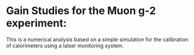 # Gain Studies for the Muon g-2 experiment:
This is a numerical analysis based on a simple simulation for the calibration of calorimeters using a lalser monitoring system.
